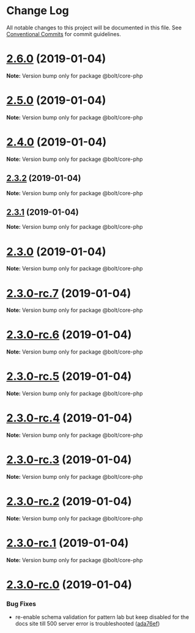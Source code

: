 # Change Log

All notable changes to this project will be documented in this file.
See [Conventional Commits](https://conventionalcommits.org) for commit guidelines.

# [2.6.0](https://github.com/bolt-design-system/bolt/tree/master/packages/core-php/compare/v2.5.0...v2.6.0) (2019-01-04)

**Note:** Version bump only for package @bolt/core-php





# [2.5.0](https://github.com/bolt-design-system/bolt/tree/master/packages/core-php/compare/v2.4.0...v2.5.0) (2019-01-04)

**Note:** Version bump only for package @bolt/core-php





# [2.4.0](https://github.com/bolt-design-system/bolt/tree/master/packages/core-php/compare/v2.3.2...v2.4.0) (2019-01-04)

**Note:** Version bump only for package @bolt/core-php





## [2.3.2](https://github.com/bolt-design-system/bolt/tree/master/packages/core-php/compare/v2.3.1...v2.3.2) (2019-01-04)

**Note:** Version bump only for package @bolt/core-php





## [2.3.1](https://github.com/bolt-design-system/bolt/tree/master/packages/core-php/compare/v2.3.0...v2.3.1) (2019-01-04)

**Note:** Version bump only for package @bolt/core-php





# [2.3.0](https://github.com/bolt-design-system/bolt/tree/master/packages/core-php/compare/v2.3.0-rc.7...v2.3.0) (2019-01-04)

**Note:** Version bump only for package @bolt/core-php





# [2.3.0-rc.7](https://github.com/bolt-design-system/bolt/tree/master/packages/core-php/compare/v2.3.0-rc.6...v2.3.0-rc.7) (2019-01-04)

**Note:** Version bump only for package @bolt/core-php





# [2.3.0-rc.6](https://github.com/bolt-design-system/bolt/tree/master/packages/core-php/compare/v2.3.0-rc.5...v2.3.0-rc.6) (2019-01-04)

**Note:** Version bump only for package @bolt/core-php





# [2.3.0-rc.5](https://github.com/bolt-design-system/bolt/tree/master/packages/core-php/compare/v2.3.0-rc.4...v2.3.0-rc.5) (2019-01-04)

**Note:** Version bump only for package @bolt/core-php





# [2.3.0-rc.4](https://github.com/bolt-design-system/bolt/tree/master/packages/core-php/compare/v2.3.0-rc.3...v2.3.0-rc.4) (2019-01-04)

**Note:** Version bump only for package @bolt/core-php





# [2.3.0-rc.3](https://github.com/bolt-design-system/bolt/tree/master/packages/core-php/compare/v2.3.0-rc.2...v2.3.0-rc.3) (2019-01-04)

**Note:** Version bump only for package @bolt/core-php





# [2.3.0-rc.2](https://github.com/bolt-design-system/bolt/tree/master/packages/core-php/compare/v2.3.0-rc.1...v2.3.0-rc.2) (2019-01-04)

**Note:** Version bump only for package @bolt/core-php





# [2.3.0-rc.1](https://github.com/bolt-design-system/bolt/tree/master/packages/core-php/compare/vv2.3.0-rc.0...v2.3.0-rc.1) (2019-01-04)

**Note:** Version bump only for package @bolt/core-php





# [2.3.0-rc.0](https://github.com/bolt-design-system/bolt/tree/master/packages/core-php/compare/v2.2.1...v2.3.0-rc.0) (2019-01-04)


### Bug Fixes

* re-enable schema validation for pattern lab but keep disabled for the docs site till 500 server error is troubleshooted ([ada76ef](https://github.com/bolt-design-system/bolt/tree/master/packages/core-php/commit/ada76ef))
